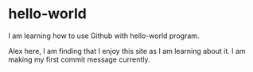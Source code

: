# hello-world
I am learning how to use Github with hello-world program.

Alex here, I am finding that I enjoy this site as I am learning about it.
I am making my first commit message currently.
